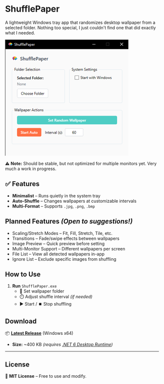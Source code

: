 # ShufflePaper  

A lightweight Windows tray app that randomizes desktop wallpaper from a selected folder. Nothing too special, I just couldn't find one that did exactly what I needed.  

![App Screenshot](./Repo/screenshot.png)

⚠️ **Note:** Should be stable, but not optimized for multiple monitors yet. Very much a work in progress.  

## ✅ Features  
- **Minimalist** – Runs quietly in the system tray  
- **Auto-Shuffle** – Changes wallpapers at customizable intervals  
- **Multi-Format** – Supports `.jpg`, `.png`, `.bmp`  

## Planned Features *(Open to suggestions!)*  
- Scaling/Stretch Modes – Fit, Fill, Stretch, Tile, etc.  
- Transitions – Fade/swipe effects between wallpapers  
- Image Preview – Quick preview before setting  
- Multi-Monitor Support – Different wallpapers per screen  
- File List – View all detected wallpapers in-app  
- Ignore List – Exclude specific images from shuffling  

## How to Use  
1. **Run** `ShufflePaper.exe`  
   - 📂 Set wallpaper folder  
   - ⏱️ Adjust shuffle interval *(if needed)*  
   - ▶️ Start / ⏹️ Stop shuffling  

## Download  
📦 **[Latest Release](https://github.com/mbarosendal/ShufflePaper/releases)** (Windows x64)  
- **Size:** ~400 KB *(requires [.NET 6 Desktop Runtime](https://dotnet.microsoft.com/download/dotnet/6.0))*  

---

## License  
📄 **MIT License** – Free to use and modify.  
